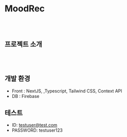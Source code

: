 # MoodRec

<br /><br />

## 프로젝트 소개

<br /><br />

## 개발 환경

- Front : NextJS, ,Typescript, Tailwind CSS, Context API
- DB : Firebase

## 테스트

- ID: testuser@test.com
- PASSWORD: testuser123
